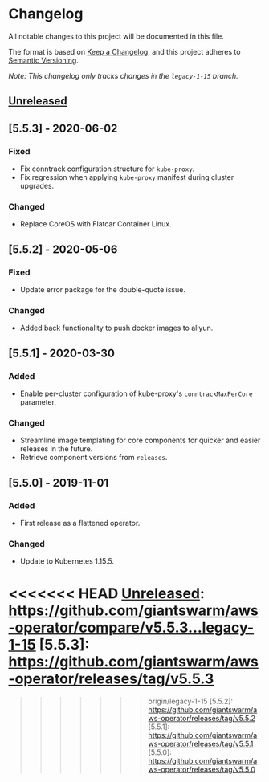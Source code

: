 # Changelog

All notable changes to this project will be documented in this file.

The format is based on [Keep a Changelog](https://keepachangelog.com/en/1.0.0/),
and this project adheres to [Semantic Versioning](https://semver.org/spec/v2.0.0.html).

*Note: This changelog only tracks changes in the `legacy-1-15` branch.*

## [Unreleased]

## [5.5.3] - 2020-06-02

### Fixed

- Fix conntrack configuration structure for `kube-proxy`.
- Fix regression when applying `kube-proxy` manifest during cluster upgrades.

### Changed

- Replace CoreOS with Flatcar Container Linux.

## [5.5.2] - 2020-05-06

### Fixed

- Update error package for the double-quote issue.

### Changed

- Added back functionality to push docker images to aliyun.

## [5.5.1] - 2020-03-30

### Added

- Enable per-cluster configuration of kube-proxy's `conntrackMaxPerCore` parameter.

### Changed

- Streamline image templating for core components for quicker and easier releases in the future.
- Retrieve component versions from `releases`.


## [5.5.0] - 2019-11-01

### Added

- First release as a flattened operator.

### Changed

- Update to Kubernetes 1.15.5.


<<<<<<< HEAD
[Unreleased]: https://github.com/giantswarm/aws-operator/compare/v5.5.3...legacy-1-15
[5.5.3]: https://github.com/giantswarm/aws-operator/releases/tag/v5.5.3
=======
[Unreleased]: https://github.com/giantswarm/aws-operator/compare/v5.5.2...legacy-1-15
>>>>>>> origin/legacy-1-15
[5.5.2]: https://github.com/giantswarm/aws-operator/releases/tag/v5.5.2
[5.5.1]: https://github.com/giantswarm/aws-operator/releases/tag/v5.5.1
[5.5.0]: https://github.com/giantswarm/aws-operator/releases/tag/v5.5.0
